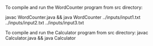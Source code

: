 To compile and run the WordCounter program from src directory: 

javac WordCounter.java && java WordCounter ../inputs/input1.txt ../inputs/input2.txt ../inputs/input3.txt

To compile and run the Calculator program from src directory: 
javac Calculator.java && java Calculator
